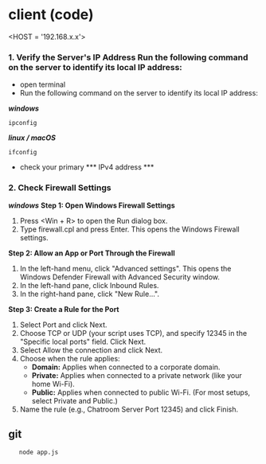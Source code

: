 # client (code)

<HOST = '192.168.x.x'>

### 1. Verify the Server's IP Address Run the following command on the server to identify its local IP address:

- open terminal 
- Run the following command on the server to identify its local IP address:

***windows***
```terminal
ipconfig
```
***linux / macOS***
```terminal
ifconfig
```
- check  your primary *** IPv4 address ***

### 2. Check Firewall Settings

***windows***
**Step 1: Open Windows Firewall Settings**
 1. Press <Win + R> to open the Run dialog box.
 2. Type firewall.cpl and press Enter. This opens the Windows Firewall settings.

**Step 2: Allow an App or Port Through the Firewall**
 1. In the left-hand menu, click "Advanced settings". This opens the Windows Defender Firewall with Advanced Security window.
 2. In the left-hand pane, click Inbound Rules.
 3. In the right-hand pane, click "New Rule...".
 
**Step 3: Create a Rule for the Port**
 1. Select Port and click Next.
 2. Choose TCP or UDP (your script uses TCP), and specify 12345 in the "Specific local ports" field. Click Next.
 3. Select Allow the connection and click Next.
 4. Choose when the rule applies:
    - **Domain:** Applies when connected to a corporate domain.
    - **Private:** Applies when connected to a private network (like your home Wi-Fi).
    - **Public:** Applies when connected to public Wi-Fi.
(For most setups, select Private and Public.)
 5. Name the rule (e.g., Chatroom Server Port 12345) and click Finish.


 ## git
 ```bash
    node app.js
 ```
